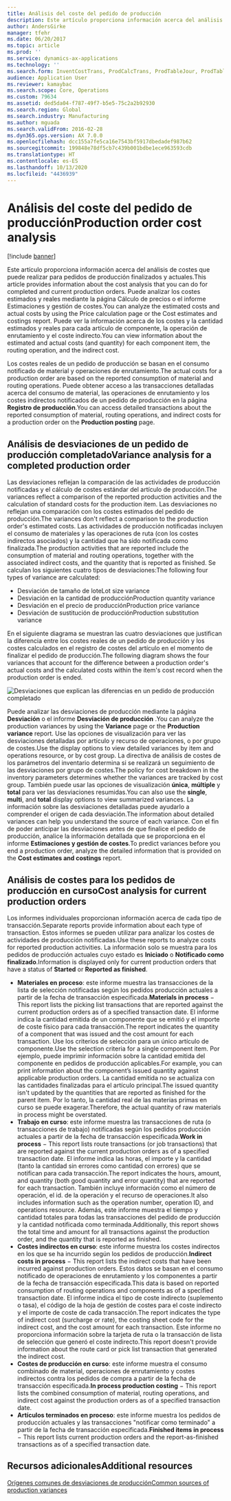 ```yaml
---
title: Análisis del coste del pedido de producción
description: Este artículo proporciona información acerca del análisis de costes que puede realizar para pedidos de producción finalizados y actuales. Puede analizar los costes estimados y reales mediante la página Cálculo de precios o el informe Estimaciones y gestión de costes. Puede ver la información acerca de los costes y la cantidad estimados y reales para cada artículo de componente, la operación de enrutamiento y el coste indirecto.
author: AndersGirke
manager: tfehr
ms.date: 06/20/2017
ms.topic: article
ms.prod: ''
ms.service: dynamics-ax-applications
ms.technology: ''
ms.search.form: InventCostTrans, ProdCalcTrans, ProdTableJour, ProdTableListPage, ProdSetupHistoricalCost
audience: Application User
ms.reviewer: kamaybac
ms.search.scope: Core, Operations
ms.custom: 79634
ms.assetid: ded5da04-f787-49f7-b5e5-75c2a2b92930
ms.search.region: Global
ms.search.industry: Manufacturing
ms.author: mguada
ms.search.validFrom: 2016-02-28
ms.dyn365.ops.version: AX 7.0.0
ms.openlocfilehash: dcc155a7fe5ca16e7543bf5917dbedadef987b62
ms.sourcegitcommit: 199848e78df5cb7c439b001bdbe1ece963593cdb
ms.translationtype: HT
ms.contentlocale: es-ES
ms.lasthandoff: 10/13/2020
ms.locfileid: "4436939"
---
```

# <a name="production-order-cost-analysis"></a><span data-ttu-id="8252d-105">Análisis del coste del pedido de producción</span><span class="sxs-lookup"><span data-stu-id="8252d-105">Production order cost analysis</span></span>

[!include [banner](../includes/banner.md)]

<span data-ttu-id="8252d-106">Este artículo proporciona información acerca del análisis de costes que puede realizar para pedidos de producción finalizados y actuales.</span><span class="sxs-lookup"><span data-stu-id="8252d-106">This article provides information about the cost analysis that you can do for completed and current production orders.</span></span> <span data-ttu-id="8252d-107">Puede analizar los costes estimados y reales mediante la página Cálculo de precios o el informe Estimaciones y gestión de costes.</span><span class="sxs-lookup"><span data-stu-id="8252d-107">You can analyze the estimated costs and actual costs by using the Price calculation page or the Cost estimates and costings report.</span></span> <span data-ttu-id="8252d-108">Puede ver la información acerca de los costes y la cantidad estimados y reales para cada artículo de componente, la operación de enrutamiento y el coste indirecto.</span><span class="sxs-lookup"><span data-stu-id="8252d-108">You can view information about the estimated and actual costs (and quantity) for each component item, the routing operation, and the indirect cost.</span></span>

<span data-ttu-id="8252d-109">Los costes reales de un pedido de producción se basan en el consumo notificado de material y operaciones de enrutamiento.</span><span class="sxs-lookup"><span data-stu-id="8252d-109">The actual costs for a production order are based on the reported consumption of material and routing operations.</span></span> <span data-ttu-id="8252d-110">Puede obtener acceso a las transacciones detalladas acerca del consumo de material, las operaciones de enrutamiento y los costes indirectos notificados de un pedido de producción en la página **Registro de producción**.</span><span class="sxs-lookup"><span data-stu-id="8252d-110">You can access detailed transactions about the reported consumption of material, routing operations, and indirect costs for a production order on the **Production posting** page.</span></span>

## <a name="variance-analysis-for-a-completed-production-order"></a><span data-ttu-id="8252d-111">Análisis de desviaciones de un pedido de producción completado</span><span class="sxs-lookup"><span data-stu-id="8252d-111">Variance analysis for a completed production order</span></span>
<span data-ttu-id="8252d-112">Las desviaciones reflejan la comparación de las actividades de producción notificadas y el cálculo de costes estándar del artículo de producción.</span><span class="sxs-lookup"><span data-stu-id="8252d-112">The variances reflect a comparison of the reported production activities and the calculation of standard costs for the production item.</span></span> <span data-ttu-id="8252d-113">Las desviaciones no reflejan una comparación con los costes estimados del pedido de producción.</span><span class="sxs-lookup"><span data-stu-id="8252d-113">The variances don't reflect a comparison to the production order's estimated costs.</span></span> <span data-ttu-id="8252d-114">Las actividades de producción notificadas incluyen el consumo de materiales y las operaciones de ruta (con los costes indirectos asociados) y la cantidad que ha sido notificada como finalizada.</span><span class="sxs-lookup"><span data-stu-id="8252d-114">The production activities that are reported include the consumption of material and routing operations, together with the associated indirect costs, and the quantity that is reported as finished.</span></span> <span data-ttu-id="8252d-115">Se calculan los siguientes cuatro tipos de desviaciones:</span><span class="sxs-lookup"><span data-stu-id="8252d-115">The following four types of variance are calculated:</span></span>

-   <span data-ttu-id="8252d-116">Desviación de tamaño de lote</span><span class="sxs-lookup"><span data-stu-id="8252d-116">Lot size variance</span></span>
-   <span data-ttu-id="8252d-117">Desviación en la cantidad de producción</span><span class="sxs-lookup"><span data-stu-id="8252d-117">Production quantity variance</span></span>
-   <span data-ttu-id="8252d-118">Desviación en el precio de producción</span><span class="sxs-lookup"><span data-stu-id="8252d-118">Production price variance</span></span>
-   <span data-ttu-id="8252d-119">Desviación de sustitución de producción</span><span class="sxs-lookup"><span data-stu-id="8252d-119">Production substitution variance</span></span>

<span data-ttu-id="8252d-120">En el siguiente diagrama se muestran las cuatro desviaciones que justifican la diferencia entre los costes reales de un pedido de producción y los costes calculados en el registro de costes del artículo en el momento de finalizar el pedido de producción.</span><span class="sxs-lookup"><span data-stu-id="8252d-120">The following diagram shows the four variances that account for the difference between a production order's actual costs and the calculated costs within the item's cost record when the production order is ended.</span></span> 

![Desviaciones que explican las diferencias en un pedido de producción completado](./media/control.jpg) 

<span data-ttu-id="8252d-122">Puede analizar las desviaciones de producción mediante la página **Desviación** o el informe **Desviación de producción** .</span><span class="sxs-lookup"><span data-stu-id="8252d-122">You can analyze the production variances by using the **Variance** page or the **Production variance** report.</span></span> <span data-ttu-id="8252d-123">Use las opciones de visualización para ver las desviaciones detalladas por artículo y recurso de operaciones, o por grupo de costes.</span><span class="sxs-lookup"><span data-stu-id="8252d-123">Use the display options to view detailed variances by item and operations resource, or by cost group.</span></span> <span data-ttu-id="8252d-124">La directiva de análisis de costes de los parámetros del inventario determina si se realizará un seguimiento de las desviaciones por grupo de costes.</span><span class="sxs-lookup"><span data-stu-id="8252d-124">The policy for cost breakdown in the inventory parameters determines whether the variances are tracked by cost group.</span></span> <span data-ttu-id="8252d-125">También puede usar las opciones de visualización **única**, **múltiple** y **total** para ver las desviaciones resumidas.</span><span class="sxs-lookup"><span data-stu-id="8252d-125">You can also use the **single**, **multi**, and **total** display options to view summarized variances.</span></span> <span data-ttu-id="8252d-126">La información sobre las desviaciones detalladas puede ayudarlo a comprender el origen de cada desviación.</span><span class="sxs-lookup"><span data-stu-id="8252d-126">The information about detailed variances can help you understand the source of each variance.</span></span> <span data-ttu-id="8252d-127">Con el fin de poder anticipar las desviaciones antes de que finalice el pedido de producción, analice la información detallada que se proporciona en el informe **Estimaciones y gestión de costes**.</span><span class="sxs-lookup"><span data-stu-id="8252d-127">To predict variances before you end a production order, analyze the detailed information that is provided on the **Cost estimates and costings** report.</span></span>

## <a name="cost-analysis-for-current-production-orders"></a><span data-ttu-id="8252d-128">Análisis de costes para los pedidos de producción en curso</span><span class="sxs-lookup"><span data-stu-id="8252d-128">Cost analysis for current production orders</span></span>
<span data-ttu-id="8252d-129">Los informes individuales proporcionan información acerca de cada tipo de transacción.</span><span class="sxs-lookup"><span data-stu-id="8252d-129">Separate reports provide information about each type of transaction.</span></span> <span data-ttu-id="8252d-130">Estos informes se pueden utilizar para analizar los costes de actividades de producción notificadas.</span><span class="sxs-lookup"><span data-stu-id="8252d-130">Use these reports to analyze costs for reported production activities.</span></span> <span data-ttu-id="8252d-131">La información solo se muestra para los pedidos de producción actuales cuyo estado es **Iniciado** o **Notificado como finalizado**.</span><span class="sxs-lookup"><span data-stu-id="8252d-131">Information is displayed only for current production orders that have a status of **Started** or **Reported as finished**.</span></span>

-   <span data-ttu-id="8252d-132">**Materiales en proceso**: este informe muestra las transacciones de la lista de selección notificadas según los pedidos producción actuales a partir de la fecha de transacción especificada.</span><span class="sxs-lookup"><span data-stu-id="8252d-132">**Materials in process** − This report lists the picking list transactions that are reported against the current production orders as of a specified transaction date.</span></span> <span data-ttu-id="8252d-133">El informe indica la cantidad emitida de un componente que se emitió y el importe de coste físico para cada transacción.</span><span class="sxs-lookup"><span data-stu-id="8252d-133">The report indicates the quantity of a component that was issued and the cost amount for each transaction.</span></span> <span data-ttu-id="8252d-134">Use los criterios de selección para un único artículo de componente.</span><span class="sxs-lookup"><span data-stu-id="8252d-134">Use the selection criteria for a single component item.</span></span> <span data-ttu-id="8252d-135">Por ejemplo, puede imprimir información sobre la cantidad emitida del componente en pedidos de producción aplicables.</span><span class="sxs-lookup"><span data-stu-id="8252d-135">For example, you can print information about the component’s issued quantity against applicable production orders.</span></span> <span data-ttu-id="8252d-136">La cantidad emitida no se actualiza con las cantidades finalizadas para el artículo principal.</span><span class="sxs-lookup"><span data-stu-id="8252d-136">The issued quantity isn't updated by the quantities that are reported as finished for the parent item.</span></span> <span data-ttu-id="8252d-137">Por lo tanto, la cantidad real de las materias primas en curso se puede exagerar.</span><span class="sxs-lookup"><span data-stu-id="8252d-137">Therefore, the actual quantity of raw materials in process might be overstated.</span></span>
-   <span data-ttu-id="8252d-138">**Trabajo en curso**: este informe muestra las transacciones de ruta (o transacciones de trabajo) notificadas según los pedidos producción actuales a partir de la fecha de transacción especificada.</span><span class="sxs-lookup"><span data-stu-id="8252d-138">**Work in process** − This report lists route transactions (or job transactions) that are reported against the current production orders as of a specified transaction date.</span></span> <span data-ttu-id="8252d-139">El informe indica las horas, el importe y la cantidad (tanto la cantidad sin errores como cantidad con errores) que se notifican para cada transacción.</span><span class="sxs-lookup"><span data-stu-id="8252d-139">The report indicates the hours, amount, and quantity (both good quantity and error quantity) that are reported for each transaction.</span></span> <span data-ttu-id="8252d-140">También incluye información como el número de operación, el id. de la operación y el recurso de operaciones.</span><span class="sxs-lookup"><span data-stu-id="8252d-140">It also includes information such as the operation number, operation ID, and operations resource.</span></span> <span data-ttu-id="8252d-141">Además, este informe muestra el tiempo y cantidad totales para todas las transacciones del pedido de producción y la cantidad notificada como terminada.</span><span class="sxs-lookup"><span data-stu-id="8252d-141">Additionally, this report shows the total time and amount for all transactions against the production order, and the quantity that is reported as finished.</span></span>
-   <span data-ttu-id="8252d-142">**Costes indirectos en curso**: este informe muestra los costes indirectos en los que se ha incurrido según los pedidos de producción.</span><span class="sxs-lookup"><span data-stu-id="8252d-142">**Indirect costs in process** − This report lists the indirect costs that have been incurred against production orders.</span></span> <span data-ttu-id="8252d-143">Estos datos se basan en el consumo notificado de operaciones de enrutamiento y los componentes a partir de la fecha de transacción especificada.</span><span class="sxs-lookup"><span data-stu-id="8252d-143">This data is based on reported consumption of routing operations and components as of a specified transaction date.</span></span> <span data-ttu-id="8252d-144">El informe indica el tipo de coste indirecto (suplemento o tasa), el código de la hoja de gestión de costes para el coste indirecto y el importe de coste de cada transacción.</span><span class="sxs-lookup"><span data-stu-id="8252d-144">The report indicates the type of indirect cost (surcharge or rate), the costing sheet code for the indirect cost, and the cost amount for each transaction.</span></span> <span data-ttu-id="8252d-145">Este informe no proporciona información sobre la tarjeta de ruta o la transacción de lista de selección que generó el coste indirecto.</span><span class="sxs-lookup"><span data-stu-id="8252d-145">This report doesn't provide information about the route card or pick list transaction that generated the indirect cost.</span></span>
-   <span data-ttu-id="8252d-146">**Costes de producción en curso**: este informe muestra el consumo combinado de material, operaciones de enrutamiento y costes indirectos contra los pedidos de compra a partir de la fecha de transacción especificada.</span><span class="sxs-lookup"><span data-stu-id="8252d-146">**In process production costing** − This report lists the combined consumption of material, routing operations, and indirect cost against the production orders as of a specified transaction date.</span></span>
-   <span data-ttu-id="8252d-147">**Artículos terminados en proceso**: este informe muestra los pedidos de producción actuales y las transacciones "notificar como terminado" a partir de la fecha de transacción especificada.</span><span class="sxs-lookup"><span data-stu-id="8252d-147">**Finished items in process** − This report lists current production orders and the report-as-finished transactions as of a specified transaction date.</span></span>


<a name="additional-resources"></a><span data-ttu-id="8252d-148">Recursos adicionales</span><span class="sxs-lookup"><span data-stu-id="8252d-148">Additional resources</span></span>
--------

[<span data-ttu-id="8252d-149">Orígenes comunes de desviaciones de producción</span><span class="sxs-lookup"><span data-stu-id="8252d-149">Common sources of production variances</span></span>](common-sources-of-production-variances.md)



